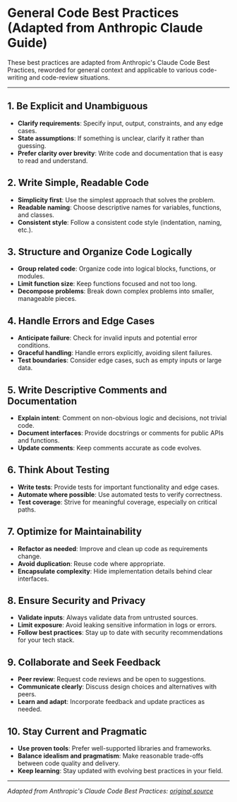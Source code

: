# General Code Best Practices (Adapted from Anthropic Claude Guide)

These best practices are adapted from Anthropic's Claude Code Best Practices, reworded for general context and applicable to various code-writing and code-review situations.

---

## 1. Be Explicit and Unambiguous

- **Clarify requirements**: Specify input, output, constraints, and any edge cases.
- **State assumptions**: If something is unclear, clarify it rather than guessing.
- **Prefer clarity over brevity**: Write code and documentation that is easy to read and understand.

## 2. Write Simple, Readable Code

- **Simplicity first**: Use the simplest approach that solves the problem.
- **Readable naming**: Choose descriptive names for variables, functions, and classes.
- **Consistent style**: Follow a consistent code style (indentation, naming, etc.).

## 3. Structure and Organize Code Logically

- **Group related code**: Organize code into logical blocks, functions, or modules.
- **Limit function size**: Keep functions focused and not too long.
- **Decompose problems**: Break down complex problems into smaller, manageable pieces.

## 4. Handle Errors and Edge Cases

- **Anticipate failure**: Check for invalid inputs and potential error conditions.
- **Graceful handling**: Handle errors explicitly, avoiding silent failures.
- **Test boundaries**: Consider edge cases, such as empty inputs or large data.

## 5. Write Descriptive Comments and Documentation

- **Explain intent**: Comment on non-obvious logic and decisions, not trivial code.
- **Document interfaces**: Provide docstrings or comments for public APIs and functions.
- **Update comments**: Keep comments accurate as code evolves.

## 6. Think About Testing

- **Write tests**: Provide tests for important functionality and edge cases.
- **Automate where possible**: Use automated tests to verify correctness.
- **Test coverage**: Strive for meaningful coverage, especially on critical paths.

## 7. Optimize for Maintainability

- **Refactor as needed**: Improve and clean up code as requirements change.
- **Avoid duplication**: Reuse code where appropriate.
- **Encapsulate complexity**: Hide implementation details behind clear interfaces.

## 8. Ensure Security and Privacy

- **Validate inputs**: Always validate data from untrusted sources.
- **Limit exposure**: Avoid leaking sensitive information in logs or errors.
- **Follow best practices**: Stay up to date with security recommendations for your tech stack.

## 9. Collaborate and Seek Feedback

- **Peer review**: Request code reviews and be open to suggestions.
- **Communicate clearly**: Discuss design choices and alternatives with peers.
- **Learn and adapt**: Incorporate feedback and update practices as needed.

## 10. Stay Current and Pragmatic

- **Use proven tools**: Prefer well-supported libraries and frameworks.
- **Balance idealism and pragmatism**: Make reasonable trade-offs between code quality and delivery.
- **Keep learning**: Stay updated with evolving best practices in your field.

---

*Adapted from Anthropic's Claude Code Best Practices: [original source](https://www.anthropic.com/engineering/claude-code-best-practices)*